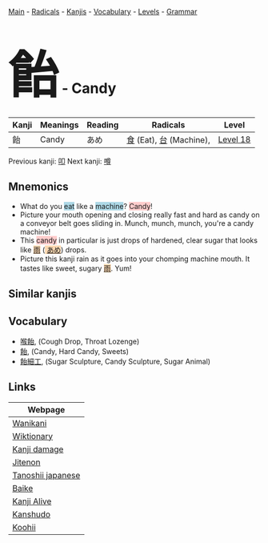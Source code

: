 <style> bigfont {font-size: 100px}</style>
[Main](../index.md) -
[Radicals](../radicals.md) -
[Kanjis](../kanjis.md) -
[Vocabulary](../vocabulary.md) -
[Levels](../levels.md) -
[Grammar](../grammar.md)
# <bigfont> 飴</bigfont> - Candy 

| Kanji | Meanings | Reading | Radicals | Level |
| --- | --- | --- | --- | --- |
| 飴 | Candy | あめ | [食](../radicals/食.md) (Eat), [台](../radicals/台.md) (Machine),  | [Level 18](../levels/wk_level18.md) |

Previous kanji: [叩](叩.md) Next kanji: [噂](噂.md) 

## Mnemonics
 * What do you <span style="background-color:#ADD8E6"> eat</span> like a <span style="background-color:#ADD8E6"> machine</span>? <span style="background-color:#ffcccb"> Candy</span>!
* Picture your mouth opening and closing really fast and hard as candy on a conveyor belt goes sliding in. Munch, munch, munch, you're a candy machine!
* This <span style="background-color:#ffcccb"> candy</span> in particular is just drops of hardened, clear sugar that looks like <span style="background-color:#ffcccb"> <span style="background-color:#fed8b1"> [雨](https://jisho.org/search/雨)</span></span> (<span style="background-color:#fed8b1"> [あめ](https://jisho.org/search/あめ)</span>) drops.
* Picture this kanji rain as it goes into your chomping machine mouth. It tastes like sweet, sugary <span style="background-color:#fed8b1"> [雨](https://jisho.org/search/雨)</span>. Yum!


## Similar kanjis
 


## Vocabulary
 * [喉飴](../vocabulary/飴.md), (Cough Drop, Throat Lozenge)
* [飴](../vocabulary/飴.md), (Candy, Hard Candy, Sweets)
* [飴細工](../vocabulary/飴.md), (Sugar Sculpture, Candy Sculpture, Sugar Animal)



## Links 

| Webpage |
| --- |
| [Wanikani          ](https://www.wanikani.com/kanji/飴) |
| [Wiktionary        ](https://en.wiktionary.org/wiki/飴) |
| [Kanji damage      ](http://www.kanjidamage.com/kanji/search?utf8=✓&q=飴) |
| [Jitenon           ](https://jitenon.com/kanji/飴) |
| [Tanoshii japanese ](https://www.tanoshiijapanese.com/dictionary/kanji.cfm?k=飴) |
| [Baike             ](https://baike.baidu.com/item/飴) |
| [Kanji Alive       ](https://app.kanjialive.com/飴) |
| [Kanshudo          ](https://www.kanshudo.com/searchmn?q=飴) |
| [Koohii            ](https://kanji.koohii.com/study/kanji/飴) |
